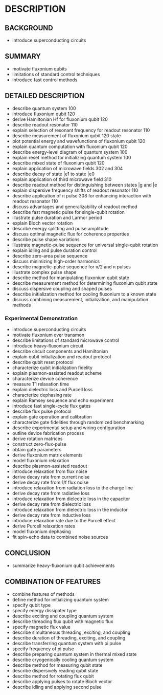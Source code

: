 # DESCRIPTION

## BACKGROUND

- introduce superconducting circuits

## SUMMARY

- motivate fluxonium qubits
- limitations of standard control techniques
- introduce fast control methods

## DETAILED DESCRIPTION

- describe quantum system 100
- introduce fluxonium qubit 120
- derive Hamiltonian Hf for fluxonium qubit 120
- describe readout resonator 110
- explain selection of resonant frequency for readout resonator 110
- describe measurement of fluxonium qubit 120 state
- plot potential energy and wavefunctions of fluxonium qubit 120
- explain quantum computation with fluxonium qubit 120
- describe energy-level diagram of quantum system 100
- explain reset method for initializing quantum system 100
- describe mixed state of fluxonium qubit 120
- explain application of microwave fields 302 and 304
- describe decay of state |e1 to state |e0
- explain application of third microwave field 310
- describe readout method for distinguishing between states |g and |e
- explain dispersive frequency shifts of readout resonator 110
- describe application of π pulse 308 for enhancing interaction with readout resonator 110
- discuss advantages and generalizability of readout method
- describe fast magnetic pulse for single-qubit rotation
- illustrate pulse duration and Larmor period
- explain Bloch vector rotation
- describe energy splitting and pulse amplitude
- discuss optimal magnetic flux for coherence properties
- describe pulse shape variations
- illustrate magnetic-pulse sequence for universal single-qubit rotation
- explain idling and pulse duration control
- describe zero-area pulse sequence
- discuss minimizing high-order harmonics
- describe magnetic-pulse sequence for π/2 and π pulses
- illustrate complex pulse shape
- describe method for manipulating fluxonium qubit state
- describe measurement method for determining fluxonium qubit state
- discuss dispersive coupling and shaped pulses
- describe initialization method for cooling fluxonium to a known state
- discuss combining measurement, initialization, and manipulation methods

### Experimental Demonstration

- introduce superconducting circuits
- motivate fluxonium over transmon
- describe limitations of standard microwave control
- introduce heavy-fluxonium circuit
- describe circuit components and Hamiltonian
- explain qubit initialization and readout protocol
- describe qubit reset protocol
- characterize qubit initialization fidelity
- explain plasmon-assisted readout scheme
- characterize device coherence
- measure T1 relaxation time
- explain dielectric loss and Purcell loss
- characterize dephasing rate
- explain Ramsey sequence and echo experiment
- introduce fast single-cycle flux gates
- describe flux pulse protocol
- explain gate operation and calibration
- characterize gate fidelities through randomized benchmarking
- describe experimental setup and wiring configuration
- outline device fabrication process
- derive rotation matrices
- construct zero-flux-pulse
- obtain gate parameters
- derive fluxonium matrix elements
- model fluxonium relaxation
- describe plasmon-assisted readout
- introduce relaxation from flux noise
- derive decay rate from current noise
- derive decay rate from 1/f flux noise
- introduce relaxation from radiation loss to the charge line
- derive decay rate from radiative loss
- introduce relaxation from dielectric loss in the capacitor
- derive decay rate from dielectric loss
- introduce relaxation from dielectric loss in the inductor
- derive decay rate from inductive loss
- introduce relaxation rate due to the Purcell effect
- derive Purcell relaxation rates
- model fluxonium dephasing
- fit spin-echo data to combined noise sources

## CONCLUSION

- summarize heavy-fluxonium qubit achievements

## COMBINATION OF FEATURES

- combine features of methods
- define method for initializing quantum system
- specify qubit type
- specify energy dissipater type
- describe exciting and coupling quantum system
- describe threading flux qubit with magnetic flux
- specify magnetic flux value
- describe simultaneous threading, exciting, and coupling
- describe duration of threading, exciting, and coupling
- describe transferring quantum system with pi pulse
- specify frequency of pi pulse
- describe preparing quantum system in thermal mixed state
- describe cryogenically cooling quantum system
- describe method for measuring qubit state
- describe dispersively reading qubit state
- describe method for rotating flux qubit
- describe applying pulses to rotate Bloch vector
- describe idling and applying second pulse

